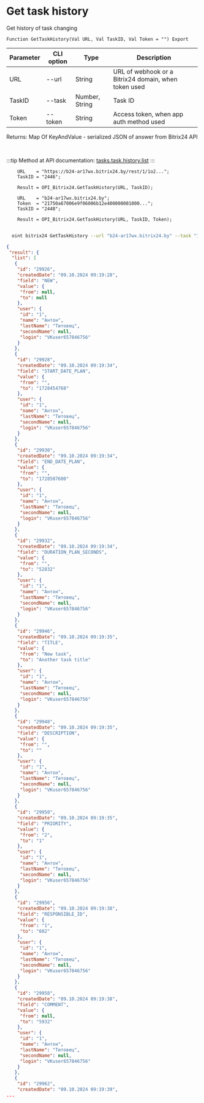 ﻿---
sidebar_position: 19
---

# Get task history
 Get history of task changing



`Function GetTaskHistory(Val URL, Val TaskID, Val Token = "") Export`

  | Parameter | CLI option | Type | Description |
  |-|-|-|-|
  | URL | --url | String | URL of webhook or a Bitrix24 domain, when token used |
  | TaskID | --task | Number, String | Task ID |
  | Token | --token | String | Access token, when app auth method used |

  
  Returns:  Map Of KeyAndValue - serialized JSON of answer from Bitrix24 API

<br/>

:::tip
Method at API documentation: [tasks.task.history.list](https://dev.1c-bitrix.ru/rest_help/tasks/task/tasks/tasks_task_history_list.php)
:::
<br/>


```bsl title="Code example"
    URL    = "https://b24-ar17wx.bitrix24.by/rest/1/1o2...";
    TaskID = "2446";

    Result = OPI_Bitrix24.GetTaskHistory(URL, TaskID);

    URL    = "b24-ar17wx.bitrix24.by";
    Token  = "21750a67006e9f06006b12e400000001000...";
    TaskID = "2448";

    Result = OPI_Bitrix24.GetTaskHistory(URL, TaskID, Token);
```



```sh title="CLI command example"
    
  oint bitrix24 GetTaskHistory --url "b24-ar17wx.bitrix24.by" --task "1080" --token "fe3fa966006e9f06006b12e400000001000..."

```

```json title="Result"
{
 "result": {
  "list": [
   {
    "id": "29926",
    "createdDate": "09.10.2024 09:19:28",
    "field": "NEW",
    "value": {
     "from": null,
     "to": null
    },
    "user": {
     "id": "1",
     "name": "Антон",
     "lastName": "Титовец",
     "secondName": null,
     "login": "VKuser657846756"
    }
   },
   {
    "id": "29928",
    "createdDate": "09.10.2024 09:19:34",
    "field": "START_DATE_PLAN",
    "value": {
     "from": "",
     "to": "1728454768"
    },
    "user": {
     "id": "1",
     "name": "Антон",
     "lastName": "Титовец",
     "secondName": null,
     "login": "VKuser657846756"
    }
   },
   {
    "id": "29930",
    "createdDate": "09.10.2024 09:19:34",
    "field": "END_DATE_PLAN",
    "value": {
     "from": "",
     "to": "1728507600"
    },
    "user": {
     "id": "1",
     "name": "Антон",
     "lastName": "Титовец",
     "secondName": null,
     "login": "VKuser657846756"
    }
   },
   {
    "id": "29932",
    "createdDate": "09.10.2024 09:19:34",
    "field": "DURATION_PLAN_SECONDS",
    "value": {
     "from": "",
     "to": "52832"
    },
    "user": {
     "id": "1",
     "name": "Антон",
     "lastName": "Титовец",
     "secondName": null,
     "login": "VKuser657846756"
    }
   },
   {
    "id": "29946",
    "createdDate": "09.10.2024 09:19:35",
    "field": "TITLE",
    "value": {
     "from": "New task",
     "to": "Another task title"
    },
    "user": {
     "id": "1",
     "name": "Антон",
     "lastName": "Титовец",
     "secondName": null,
     "login": "VKuser657846756"
    }
   },
   {
    "id": "29948",
    "createdDate": "09.10.2024 09:19:35",
    "field": "DESCRIPTION",
    "value": {
     "from": "",
     "to": ""
    },
    "user": {
     "id": "1",
     "name": "Антон",
     "lastName": "Титовец",
     "secondName": null,
     "login": "VKuser657846756"
    }
   },
   {
    "id": "29950",
    "createdDate": "09.10.2024 09:19:35",
    "field": "PRIORITY",
    "value": {
     "from": "2",
     "to": "1"
    },
    "user": {
     "id": "1",
     "name": "Антон",
     "lastName": "Титовец",
     "secondName": null,
     "login": "VKuser657846756"
    }
   },
   {
    "id": "29956",
    "createdDate": "09.10.2024 09:19:38",
    "field": "RESPONSIBLE_ID",
    "value": {
     "from": "1",
     "to": "602"
    },
    "user": {
     "id": "1",
     "name": "Антон",
     "lastName": "Титовец",
     "secondName": null,
     "login": "VKuser657846756"
    }
   },
   {
    "id": "29958",
    "createdDate": "09.10.2024 09:19:38",
    "field": "COMMENT",
    "value": {
     "from": null,
     "to": "5932"
    },
    "user": {
     "id": "1",
     "name": "Антон",
     "lastName": "Титовец",
     "secondName": null,
     "login": "VKuser657846756"
    }
   },
   {
    "id": "29962",
    "createdDate": "09.10.2024 09:19:39",
...
```
